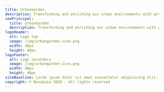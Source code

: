 ```yaml
---
title: UrbanGarden
description: Transforming and enriching our urban environments with green living spaces
seoPrincipal:
  title: UrbanGarden
  description: Transforming and enriching our urban environments with green living spaces
logoHeader:
  alt: Logo top
  image: /img/urbangarden-icon.png
  width: 40px
  height: 40px
logoFooter:
  alt: Logo secondary
  image: /img/urbangarden-icon.png
  width: 40px
  height: 40px
siteBaseline: Lorem ipsum dolor sit amet consectetur adipisicing elit. Reiciendis, nisi! Id.
copyright: © NovaGaïa 2020 - All rights reserved
---
```


